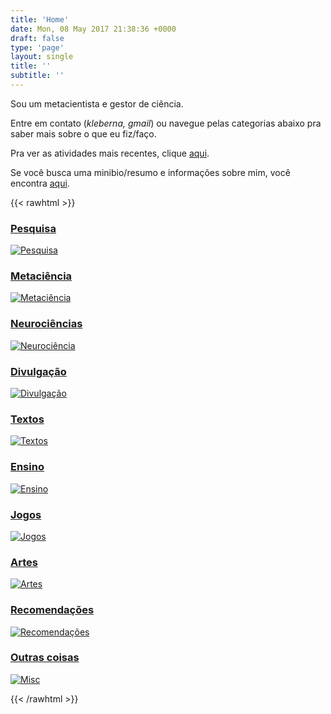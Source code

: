 ```yaml
---
title: 'Home'
date: Mon, 08 May 2017 21:38:36 +0000
draft: false
type: 'page'
layout: single
title: ''
subtitle: ''
---
```


Sou um metacientista e gestor de ciência.

Entre em contato (*kleberna, gmail*) ou navegue pelas categorias abaixo pra saber mais sobre o que eu fiz/faço.

Pra ver as atividades mais recentes, clique [aqui](recente).

Se você busca uma minibio/resumo e informações sobre mim, você encontra [aqui](sobre).

{{< rawhtml >}}

<section class="circle-gallery">
  <div class="circle-item">
    <a href="/pesquisa">
      <h3>Pesquisa</h3>
      <img src="tag-icons/ciencia.png" alt="Pesquisa">
    </a>
  </div>
  <div class="circle-item">
    <a href="/metaciencia">
      <h3>Metaciência</h3>
      <img src="tag-icons/meta.png" alt="Metaciência">
    </a>
  </div>
  <div class="circle-item">
    <a href="/neurociencia">
      <h3>Neurociências</h3>
      <img src="tag-icons/neuro.png" alt="Neurociência">
    </a>
  </div>
  <div class="circle-item">                     
    <a href="/divulgacao">
      <h3>Divulgação</h3>
      <img src="tag-icons/divulga.png" alt="Divulgação">
    </a>
  </div>
    <div class="circle-item">
    <a href="/textos">
      <h3>Textos</h3>
      <img src="tag-icons/escrita.png" alt="Textos">
    </a>
  </div>
  <div class="circle-item">
    <a href="/ensino">
      <h3>Ensino</h3>
      <img src="tag-icons/ensino.png" alt="Ensino">
    </a>
  </div>
    <div class="circle-item">
    <a href="/jogos">
      <h3>Jogos</h3>
      <img src="tag-icons/games.png" alt="Jogos">
    </a>
  </div>
  <div class="circle-item">
    <a href="/artes">
      <h3>Artes</h3>
      <img src="tag-icons/arte.png" alt="Artes">
    </a>
  </div>
  <div class="circle-item">
    <a href="/recomendacoes">
      <h3>Recomendações</h3>
      <img src="tag-icons/recs.png" alt="Recomendações">
    </a>
  </div>
  <div class="circle-item">
    <a href="/misc">
      <h3>Outras coisas</h3>
      <img src="tag-icons/misc.png" alt="Misc">
    </a>
  </div>
</section>

{{< /rawhtml >}}

